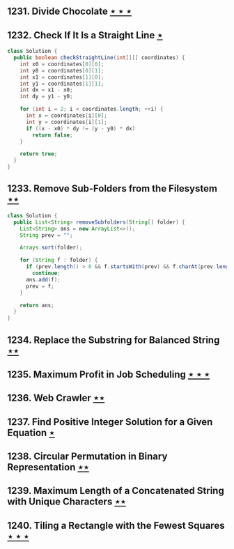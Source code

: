 ## 1231. Divide Chocolate [$\star\star\star$](https://leetcode.com/problems/divide-chocolate)

## 1232. Check If It Is a Straight Line [$\star$](https://leetcode.com/problems/check-if-it-is-a-straight-line)

```java
class Solution {
  public boolean checkStraightLine(int[][] coordinates) {
    int x0 = coordinates[0][0];
    int y0 = coordinates[0][1];
    int x1 = coordinates[1][0];
    int y1 = coordinates[1][1];
    int dx = x1 - x0;
    int dy = y1 - y0;

    for (int i = 2; i < coordinates.length; ++i) {
      int x = coordinates[i][0];
      int y = coordinates[i][1];
      if ((x - x0) * dy != (y - y0) * dx)
        return false;
    }

    return true;
  }
}
```

## 1233. Remove Sub-Folders from the Filesystem [$\star\star$](https://leetcode.com/problems/remove-sub-folders-from-the-filesystem)

```java
class Solution {
  public List<String> removeSubfolders(String[] folder) {
    List<String> ans = new ArrayList<>();
    String prev = "";

    Arrays.sort(folder);

    for (String f : folder) {
      if (prev.length() > 0 && f.startsWith(prev) && f.charAt(prev.length()) == '/')
        continue;
      ans.add(f);
      prev = f;
    }

    return ans;
  }
}
```

## 1234. Replace the Substring for Balanced String [$\star\star$](https://leetcode.com/problems/replace-the-substring-for-balanced-string)

## 1235. Maximum Profit in Job Scheduling [$\star\star\star$](https://leetcode.com/problems/maximum-profit-in-job-scheduling)

## 1236. Web Crawler [$\star\star$](https://leetcode.com/problems/web-crawler)

## 1237. Find Positive Integer Solution for a Given Equation [$\star$](https://leetcode.com/problems/find-positive-integer-solution-for-a-given-equation)

## 1238. Circular Permutation in Binary Representation [$\star\star$](https://leetcode.com/problems/circular-permutation-in-binary-representation)

## 1239. Maximum Length of a Concatenated String with Unique Characters [$\star\star$](https://leetcode.com/problems/maximum-length-of-a-concatenated-string-with-unique-characters)

## 1240. Tiling a Rectangle with the Fewest Squares [$\star\star\star$](https://leetcode.com/problems/tiling-a-rectangle-with-the-fewest-squares)
